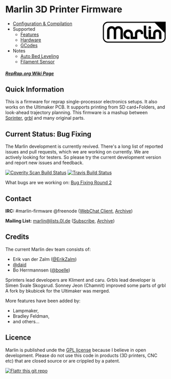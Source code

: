 # Marlin 3D Printer Firmware
<img align="right" src="Documentation/Logo/Marlin%20Logo%20GitHub.png" />

  * [Configuration & Compilation](/Documentation/Compilation.md)
  * Supported
    * [Features](/Documentation/Features.md)
    * [Hardware](/Documentation/Hardware.md)
    * [GCodes](/Documentation/GCodes.md)
  * Notes
    * [Auto Bed Leveling](/Documentation/BedLeveling.md)
    * [Filament Sensor](/Documentation/FilamentSensor.md)

##### [RepRap.org Wiki Page](http://reprap.org/wiki/Marlin)

## Quick Information

This is a firmware for reprap single-processor electronics setups.
It also works on the Ultimaker PCB. It supports printing from SD card+Folders, and look-ahead trajectory planning.
This firmware is a mashup between [Sprinter](https://github.com/kliment/Sprinter), [grbl](https://github.com/simen/grbl) and many original parts.

## Current Status: Bug Fixing

The Marlin development is currently revived. There's a long list of reported issues and pull requests, which we are working on currently.
We are actively looking for testers. So please try the current development version and report new issues and feedback.

[![Coverity Scan Build Status](https://scan.coverity.com/projects/2224/badge.svg)](https://scan.coverity.com/projects/2224)
[![Travis Build Status](https://travis-ci.org/MarlinFirmware/Marlin.svg)](https://travis-ci.org/MarlinFirmware/Marlin)

What bugs are we working on: [Bug Fixing Round 2](https://github.com/MarlinFirmware/Marlin/milestones/Bug%20Fixing%20Round%202)

## Contact

__IRC:__ #marlin-firmware @freenode ([WebChat Client](https://webchat.freenode.net/?channels=marlin-firmware), [Archive](http://energymonitor-dk.dns4e.net/marlin-firmware-log/))

__Mailing List:__ marlin@lists.0l.de ([Subscribe](http://lists.0l.de/mailman/listinfo/marlin), [Archive](http://lists.0l.de/pipermail/marlin/))

## Credits

The current Marlin dev team consists of:

 - Erik van der Zalm ([@ErikZalm](https://github.com/ErikZalm))
 - [@daid](https://github.com/daid)
 - Bo Herrmannsen ([@boelle](https://github.com/boelle))

Sprinters lead developers are Kliment and caru.
Grbls lead developer is Simen Svale Skogsrud.
Sonney Jeon (Chamnit) improved some parts of grbl
A fork by bkubicek for the Ultimaker was merged.

More features have been added by:
  - Lampmaker,
  - Bradley Feldman,
  - and others...

## Licence

Marlin is published unde the [GPL license](/Documentation/COPYING.md) because I believe in open development.
Please do not use this code in products (3D printers, CNC etc) that are closed source or are crippled by a patent.

[![Flattr this git repo](http://api.flattr.com/button/flattr-badge-large.png)](https://flattr.com/submit/auto?user_id=ErikZalm&url=https://github.com/MarlinFirmware/Marlin&title=Marlin&language=&tags=github&category=software)
